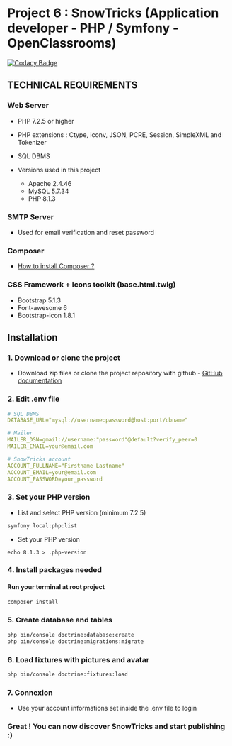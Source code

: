 # Project 6 : SnowTricks (Application developer - PHP / Symfony - OpenClassrooms)

[![Codacy Badge](https://app.codacy.com/project/badge/Grade/34c533240abb42e9b4615e448f03c139)](https://www.codacy.com/gh/ashk74/P6_snowtricks/dashboard?utm_source=github.com&amp;utm_medium=referral&amp;utm_content=ashk74/P6_snowtricks&amp;utm_campaign=Badge_Grade)

## TECHNICAL REQUIREMENTS
### Web Server
*   PHP 7.2.5 or higher
*   PHP extensions : Ctype, iconv, JSON, PCRE, Session, SimpleXML and Tokenizer
*   SQL DBMS

*   Versions used in this project
    *   Apache 2.4.46
    *   MySQL 5.7.34
    *   PHP 8.1.3

### SMTP Server
*   Used for email verification and reset password

### Composer
*   [How to install Composer ?](https://getcomposer.org/download/)

### CSS Framework + Icons toolkit (base.html.twig)
*   Bootstrap 5.1.3
*   Font-awesome 6
*   Bootstrap-icon 1.8.1

## Installation
### 1.  Download or clone the project
*   Download zip files or clone the project repository with github - [GitHub documentation](https://docs.github.com/en/github/creating-cloning-and-archiving-repositories/cloning-a-repository)

### 2.  Edit .env file
```yaml
# SQL DBMS
DATABASE_URL="mysql://username:password@host:port/dbname"

# Mailer
MAILER_DSN=gmail://username:"password"@default?verify_peer=0
MAILER_EMAIL=your@email.com

# SnowTricks account
ACCOUNT_FULLNAME="Firstname Lastname"
ACCOUNT_EMAIL=your@email.com
ACCOUNT_PASSWORD=your_password
```

### 3.  Set your PHP version
*   List and select PHP version (minimum 7.2.5)
```bash
symfony local:php:list
```
*   Set your PHP version
```
echo 8.1.3 > .php-version
```

### 4.  Install packages needed
#### Run your terminal at root project
```bash
composer install
```

### 5.  Create database and tables
```bash
php bin/console doctrine:database:create
php bin/console doctrine:migrations:migrate
```

### 6.  Load fixtures with pictures and avatar
```bash
php bin/console doctrine:fixtures:load
```
### 7. Connexion
*   Use your account informations set inside the .env file to login

### Great ! You can now discover SnowTricks and start publishing :)
